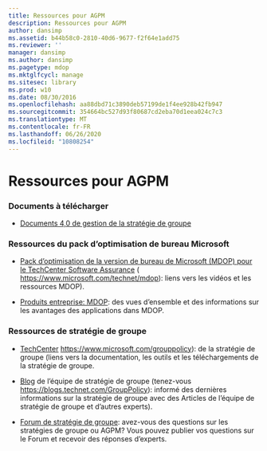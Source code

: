 ```yaml
---
title: Ressources pour AGPM
description: Ressources pour AGPM
author: dansimp
ms.assetid: b44b58c0-2810-40d6-9677-f2f64e1add75
ms.reviewer: ''
manager: dansimp
ms.author: dansimp
ms.pagetype: mdop
ms.mktglfcycl: manage
ms.sitesec: library
ms.prod: w10
ms.date: 08/30/2016
ms.openlocfilehash: aa88dbd71c3890deb57199de1f4ee928b42fb947
ms.sourcegitcommit: 354664bc527d93f80687cd2eba70d1eea024c7c3
ms.translationtype: MT
ms.contentlocale: fr-FR
ms.lasthandoff: 06/26/2020
ms.locfileid: "10808254"
---
```

# Ressources pour AGPM


### Documents à télécharger

-   [Documents 4,0 de gestion de la stratégie de groupe](https://www.microsoft.com/download/details.aspx?id=13975)

### Ressources du pack d’optimisation de bureau Microsoft

-   [Pack d’optimisation de la version de bureau de Microsoft (MDOP) pour le TechCenter Software Assurance](https://go.microsoft.com/fwlink/?LinkID=159870) ( https://www.microsoft.com/technet/mdop): liens vers les vidéos et les ressources MDOP).

-   [Produits entreprise: MDOP](https://go.microsoft.com/fwlink/?LinkID=160297): des vues d’ensemble et des informations sur les avantages des applications dans MDOP.

### Ressources de stratégie de groupe

-   [TechCenter](https://go.microsoft.com/fwlink/?LinkID=145531) https://www.microsoft.com/grouppolicy): de la stratégie de groupe (liens vers la documentation, les outils et les téléchargements de la stratégie de groupe.

-   [Blog](https://go.microsoft.com/fwlink/?LinkID=75192) de l’équipe de stratégie de groupe (tenez-vous https://blogs.technet.com/GroupPolicy): informé des dernières informations sur la stratégie de groupe avec des Articles de l’équipe de stratégie de groupe et d’autres experts).

-   [Forum de stratégie de groupe](https://go.microsoft.com/fwlink/?LinkID=145532): avez-vous des questions sur les stratégies de groupe ou AGPM? Vous pouvez publier vos questions sur le Forum et recevoir des réponses d’experts.

 

 





